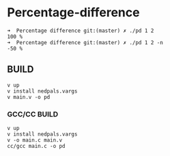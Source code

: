 # Percentage-difference

```console
➜  Percentage difference git:(master) ✗ ./pd 1 2        
100 %
➜  Percentage difference git:(master) ✗ ./pd 1 2 -n        
-50 %
```

## BUILD

```console
v up
v install nedpals.vargs
v main.v -o pd
```

### GCC/CC BUILD

```console
v up
v install nedpals.vargs
v -o main.c main.v
cc/gcc main.c -o pd
```
